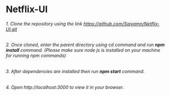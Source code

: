 # Netflix-UI


###### 1. Clone the repository using the link https://github.com/Saiyamn/Netflix-UI.git

###### 2. Once cloned, enter the parent directory using cd command and run **npm install** command. (Please make sure node js is installed on your machine for running npm commands)

###### 3. After dependencies are installed then run **npm start** command.

###### 4. Open http://localhost:3000 to view it in your browser.
